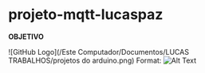 # projeto-mqtt-lucaspaz
**OBJETIVO**


![GitHub Logo](/Este Computador/Documentos/LUCAS TRABALHOS/projetos do arduino.png)
Format: ![Alt Text](url)
